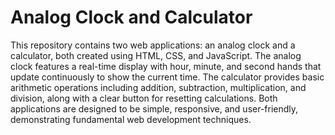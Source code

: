 # Analog Clock and Calculator
This repository contains two web applications: an analog clock and a calculator, both created using HTML, CSS, and JavaScript. The analog clock features a real-time display with hour, minute, and second hands that update continuously to show the current time. The calculator provides basic arithmetic operations including addition, subtraction, multiplication, and division, along with a clear button for resetting calculations. Both applications are designed to be simple, responsive, and user-friendly, demonstrating fundamental web development techniques.
